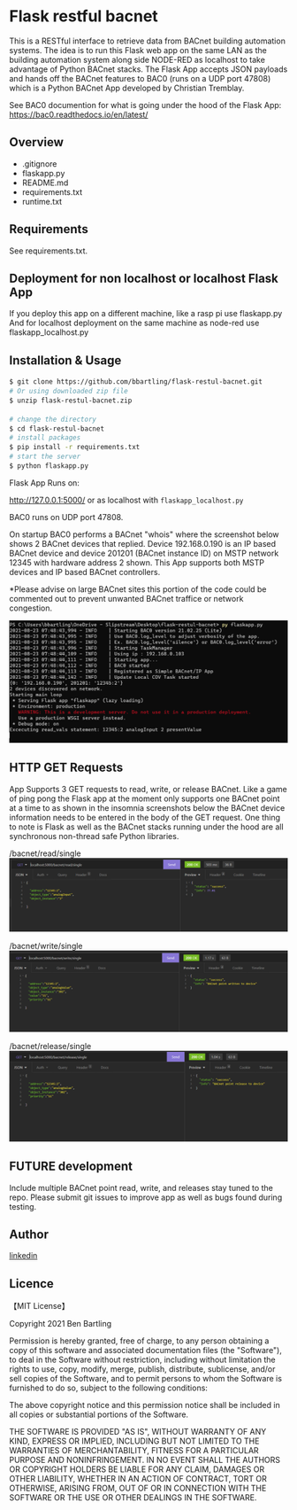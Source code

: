 # Flask restful bacnet

This is a RESTful interface to retrieve data from BACnet building automation systems. The idea is to run this Flask web app on the same LAN as the building automation system along side NODE-RED as localhost to take advantage of Python BACnet stacks. The Flask App accepts JSON payloads and hands off the BACnet features to BAC0 (runs on a UDP port 47808) which is a Python BACnet App developed by Christian Tremblay.

See BAC0 documention for what is going under the hood of the Flask App:
https://bac0.readthedocs.io/en/latest/


## Overview

- .gitignore
- flaskapp.py
- README.md
- requirements.txt
- runtime.txt


## Requirements

See requirements.txt.

## Deployment for non localhost or localhost Flask App
If you deploy this app on a different machine, like a rasp pi use flaskapp.py
And for localhost deployment on the same machine as node-red use flaskapp_localhost.py

## Installation & Usage

```bash
$ git clone https://github.com/bbartling/flask-restul-bacnet.git
# Or using downloaded zip file 
$ unzip flask-restul-bacnet.zip

# change the directory
$ cd flask-restul-bacnet
# install packages
$ pip install -r requirements.txt
# start the server
$ python flaskapp.py
```

Flask App Runs on:

http://127.0.0.1:5000/ or as localhost with `flaskapp_localhost.py`

BAC0 runs on UDP port 47808.

On startup BAC0 performs a BACnet "whois" where the screenshot below shows 2 BACnet devices that replied. Device 192.168.0.190 is an IP based BACnet device and device 201201 (BACnet instance ID) on MSTP network 12345 with hardware address 2 shown. This App supports both MSTP devices and IP based BACnet controllers.

*Please advise on large BACnet sites this portion of the code could be commented out to prevent unwanted BACnet traffice or network congestion.

![Start Up](/images/startup.PNG)


## HTTP GET Requests

App Supports 3 GET requests to read, write, or release BACnet. Like a game of ping pong the Flask app at the moment only supports one BACnet point at a time to as shown in the insomnia screenshots below the BACnet device information needs to be entered in the body of the GET request. One thing to note is Flask as well as the BACnet stacks running under the hood are all synchronous non-thread safe Python libraries.

/bacnet/read/single
![read](/images/read.PNG)

/bacnet/write/single
![write](/images/write.PNG)

/bacnet/release/single
![release](/images/release.PNG)


## FUTURE development 
Include multiple BACnet point read, write, and releases stay tuned to the repo. Please submit git issues to improve app as well as bugs found during testing.


## Author

[linkedin](https://www.linkedin.com/in/ben-bartling-cem-cmvp-510a0961/)

## Licence

【MIT License】

Copyright 2021 Ben Bartling

Permission is hereby granted, free of charge, to any person obtaining a copy of this software and associated documentation files (the "Software"), to deal in the Software without restriction, including without limitation the rights to use, copy, modify, merge, publish, distribute, sublicense, and/or sell copies of the Software, and to permit persons to whom the Software is furnished to do so, subject to the following conditions:

The above copyright notice and this permission notice shall be included in all copies or substantial portions of the Software.

THE SOFTWARE IS PROVIDED "AS IS", WITHOUT WARRANTY OF ANY KIND, EXPRESS OR IMPLIED, INCLUDING BUT NOT LIMITED TO THE WARRANTIES OF MERCHANTABILITY, FITNESS FOR A PARTICULAR PURPOSE AND NONINFRINGEMENT. IN NO EVENT SHALL THE AUTHORS OR COPYRIGHT HOLDERS BE LIABLE FOR ANY CLAIM, DAMAGES OR OTHER LIABILITY, WHETHER IN AN ACTION OF CONTRACT, TORT OR OTHERWISE, ARISING FROM, OUT OF OR IN CONNECTION WITH THE SOFTWARE OR THE USE OR OTHER DEALINGS IN THE SOFTWARE.
